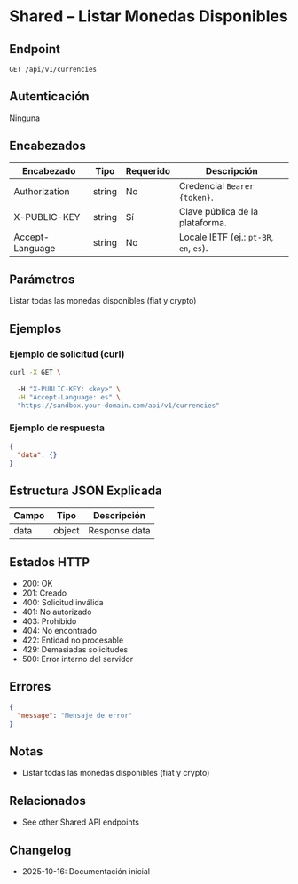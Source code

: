 # Shared – Listar Monedas Disponibles

## Endpoint

```
GET /api/v1/currencies
```

## Autenticación

Ninguna

## Encabezados

| Encabezado     | Tipo | Requerido | Descripción |
| ---------------- | ------ | -------- | ----------- |
| Authorization    | string | No | Credencial `Bearer {token}`. |
| X-PUBLIC-KEY     | string | Sí      | Clave pública de la plataforma. |
| Accept-Language  | string | No       | Locale IETF (ej.: `pt-BR`, `en`, `es`). |

## Parámetros

Listar todas las monedas disponibles (fiat y crypto)

## Ejemplos

### Ejemplo de solicitud (curl)

```bash
curl -X GET \
  
  -H "X-PUBLIC-KEY: <key>" \
  -H "Accept-Language: es" \
  "https://sandbox.your-domain.com/api/v1/currencies"
```

### Ejemplo de respuesta

```json
{
  "data": {}
}
```

## Estructura JSON Explicada

| Campo | Tipo | Descripción |
| ----------- | ------- | ----------- |
| data        | object  | Response data |

## Estados HTTP

- 200: OK
- 201: Creado
- 400: Solicitud inválida
- 401: No autorizado
- 403: Prohibido
- 404: No encontrado
- 422: Entidad no procesable
- 429: Demasiadas solicitudes
- 500: Error interno del servidor

## Errores

```json
{
  "message": "Mensaje de error"
}
```

## Notas

- Listar todas las monedas disponibles (fiat y crypto)

## Relacionados

- See other Shared API endpoints

## Changelog

- 2025-10-16: Documentación inicial
